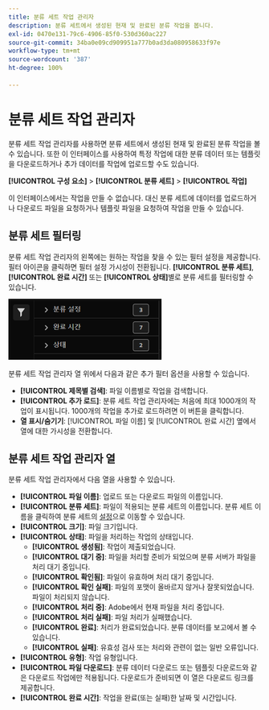 ```yaml
---
title: 분류 세트 작업 관리자
description: 분류 세트에서 생성된 현재 및 완료된 분류 작업을 봅니다.
exl-id: 0470e131-79c6-4906-85f0-530d360ac227
source-git-commit: 34ba0e09cd909951a777b0ad3da080958633f97e
workflow-type: tm+mt
source-wordcount: '387'
ht-degree: 100%

---
```


# 분류 세트 작업 관리자

분류 세트 작업 관리자를 사용하면 분류 세트에서 생성된 현재 및 완료된 분류 작업을 볼 수 있습니다. 또한 이 인터페이스를 사용하여 특정 작업에 대한 분류 데이터 또는 템플릿을 다운로드하거나 추가 데이터를 작업에 업로드할 수도 있습니다.

**[!UICONTROL 구성 요소]** > **[!UICONTROL 분류 세트]** > **[!UICONTROL 작업]**

이 인터페이스에서는 작업을 만들 수 없습니다. 대신 분류 세트에 데이터를 업로드하거나 다운로드 파일을 요청하거나 템플릿 파일을 요청하여 작업을 만들 수 있습니다.

## 분류 세트 필터링

분류 세트 작업 관리자의 왼쪽에는 원하는 작업을 찾을 수 있는 필터 설정을 제공합니다. 필터 아이콘을 클릭하면 필터 설정 가시성이 전환됩니다. **[!UICONTROL 분류 세트]**, **[!UICONTROL 완료 시간]** 또는 **[!UICONTROL 상태]**&#x200B;별로 분류 세트를 필터링할 수 있습니다.

![분류 세트 작업 필터](../assets/classification-set-job-filters.png)

분류 세트 작업 관리자 열 위에서 다음과 같은 추가 필터 옵션을 사용할 수 있습니다.

* **[!UICONTROL 제목별 검색]**: 파일 이름별로 작업을 검색합니다.
* **[!UICONTROL 추가 로드]**: 분류 세트 작업 관리자에는 처음에 최대 1000개의 작업이 표시됩니다. 1000개의 작업을 추가로 로드하려면 이 버튼을 클릭합니다.
* **열 표시/숨기기**: [!UICONTROL 파일 이름] 및 [!UICONTROL 완료 시간] 옆에서 열에 대한 가시성을 전환합니다.

## 분류 세트 작업 관리자 열

분류 세트 작업 관리자에서 다음 열을 사용할 수 있습니다.

* **[!UICONTROL 파일 이름]**: 업로드 또는 다운로드 파일의 이름입니다.
* **[!UICONTROL 분류 세트]**: 파일이 적용되는 분류 세트의 이름입니다. 분류 세트 이름을 클릭하여 분류 세트의 [설정](settings.md)으로 이동할 수 있습니다.
* **[!UICONTROL 크기]**: 파일 크기입니다.
* **[!UICONTROL 상태]**: 파일을 처리하는 작업의 상태입니다.
   * **[!UICONTROL 생성됨]**: 작업이 제출되었습니다.
   * **[!UICONTROL 대기 중]**: 파일을 처리할 준비가 되었으며 분류 서버가 파일을 처리 대기 중입니다.
   * **[!UICONTROL 확인됨]**: 파일이 유효하며 처리 대기 중입니다.
   * **[!UICONTROL 확인 실패]**: 파일의 포맷이 올바르지 않거나 잘못되었습니다. 파일이 처리되지 않습니다.
   * **[!UICONTROL 처리 중]**: Adobe에서 현재 파일을 처리 중입니다.
   * **[!UICONTROL 처리 실패]**: 파일 처리가 실패했습니다.
   * **[!UICONTROL 완료]**: 처리가 완료되었습니다. 분류 데이터를 보고에서 볼 수 있습니다.
   * **[!UICONTROL 실패]**: 유효성 검사 또는 처리와 관련이 없는 일반 오류입니다.
* **[!UICONTROL 유형]**: 작업 유형입니다.
* **[!UICONTROL 파일 다운로드]**: 분류 데이터 다운로드 또는 템플릿 다운로드와 같은 다운로드 작업에만 적용됩니다. 다운로드가 준비되면 이 열은 다운로드 링크를 제공합니다.
* **[!UICONTROL 완료 시간]**: 작업을 완료(또는 실패)한 날짜 및 시간입니다.
